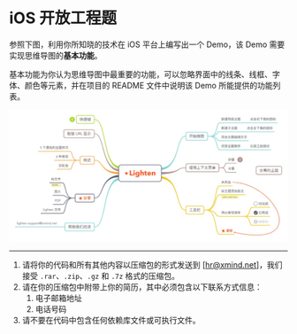 # iOS 开放工程题
参照下图，利用你所知晓的技术在 iOS 平台上编写出一个 Demo，该 Demo 需要实现思维导图的**基本功能**。

基本功能为你认为思维导图中最重要的功能，可以忽略界面中的线条、线框、字体、颜色等元素，并在项目的 README 文件中说明该 Demo 所能提供的功能列表。

![Sample](sample.jpg)

---- 

1. 请将你的代码和所有其他内容以压缩包的形式发送到 [hr@xmind.net]，我们接受 `.rar`、`.zip`、`.gz` 和 `.7z` 格式的压缩包。
2. 请在你的压缩包中附带上你的简历，其中必须包含以下联系方式信息：
	1. 电子邮箱地址
	2. 电话号码
3. 请不要在代码中包含任何依赖库文件或可执行文件。